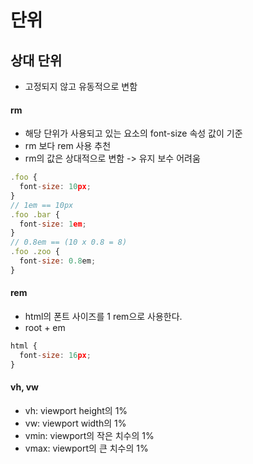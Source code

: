 # 단위

## 상대 단위 
- 고정되지 않고 유동적으로 변함

#### rm
- 해당 단위가 사용되고 있는 요소의 font-size 속성 값이 기준
- rm 보다 rem 사용 추천 
- rm의 값은 상대적으로 변함 -> 유지 보수 어려움 
``` javascript
.foo {
  font-size: 10px;
}
// 1em == 10px
.foo .bar {
  font-size: 1em;
}
// 0.8em == (10 x 0.8 = 8)
.foo .zoo {
  font-size: 0.8em;
}
```

#### rem
- html의 폰트 사이즈를 1 rem으로 사용한다. 
- root + em
``` javascript
html {
  font-size: 16px;
}
```

#### vh, vw
- vh: viewport height의 1%
- vw: viewport width의 1%
- vmin: viewport의 작은 치수의 1%
- vmax: viewport의 큰 치수의 1%
